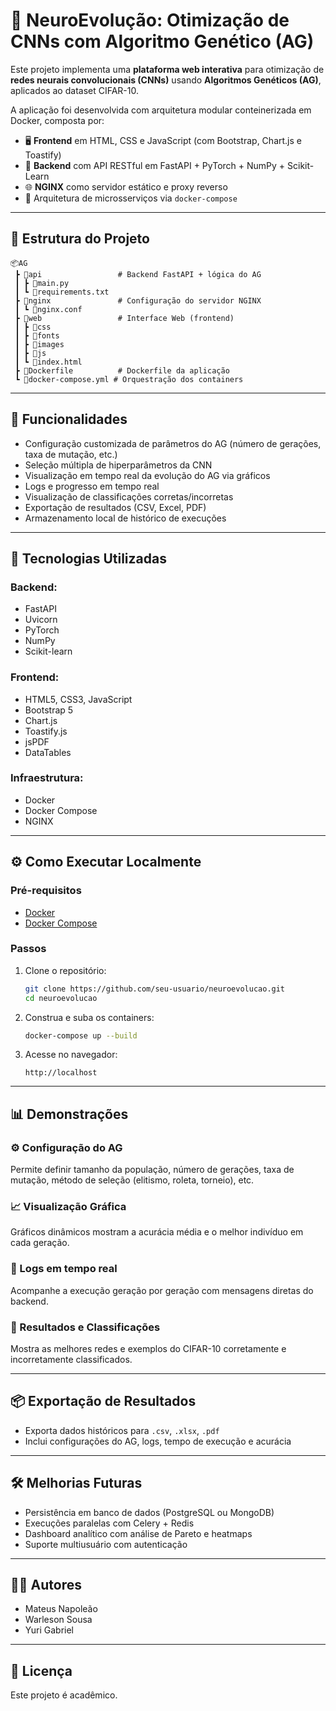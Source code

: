 
# 🧠 NeuroEvolução: Otimização de CNNs com Algoritmo Genético (AG)

Este projeto implementa uma **plataforma web interativa** para otimização de **redes neurais convolucionais (CNNs)** usando **Algoritmos Genéticos (AG)**, aplicados ao dataset CIFAR-10.

A aplicação foi desenvolvida com arquitetura modular conteinerizada em Docker, composta por:

- 🖥️ **Frontend** em HTML, CSS e JavaScript (com Bootstrap, Chart.js e Toastify)
- 🔧 **Backend** com API RESTful em FastAPI + PyTorch + NumPy + Scikit-Learn
- 🌐 **NGINX** como servidor estático e proxy reverso
- 🐳 Arquitetura de microsserviços via `docker-compose`

---

## 📁 Estrutura do Projeto

```
📦AG
 ┣ 📂api                 # Backend FastAPI + lógica do AG
 ┃ ┣ 📜main.py
 ┃ ┗ 📜requirements.txt
 ┣ 📂nginx               # Configuração do servidor NGINX
 ┃ ┗ 📜nginx.conf
 ┣ 📂web                 # Interface Web (frontend)
 ┃ ┣ 📂css
 ┃ ┣ 📂fonts
 ┃ ┣ 📂images
 ┃ ┣ 📂js
 ┃ ┗ 📜index.html
 ┣ 📜Dockerfile          # Dockerfile da aplicação
 ┗ 📜docker-compose.yml # Orquestração dos containers
```

---

## 🚀 Funcionalidades

- Configuração customizada de parâmetros do AG (número de gerações, taxa de mutação, etc.)
- Seleção múltipla de hiperparâmetros da CNN
- Visualização em tempo real da evolução do AG via gráficos
- Logs e progresso em tempo real
- Visualização de classificações corretas/incorretas
- Exportação de resultados (CSV, Excel, PDF)
- Armazenamento local de histórico de execuções

---

## 🧪 Tecnologias Utilizadas

### Backend:
- FastAPI
- Uvicorn
- PyTorch
- NumPy
- Scikit-learn

### Frontend:
- HTML5, CSS3, JavaScript
- Bootstrap 5
- Chart.js
- Toastify.js
- jsPDF
- DataTables

### Infraestrutura:
- Docker
- Docker Compose
- NGINX

---

## ⚙️ Como Executar Localmente

### Pré-requisitos

- [Docker](https://www.docker.com/)
- [Docker Compose](https://docs.docker.com/compose/)

### Passos

1. Clone o repositório:
   ```bash
   git clone https://github.com/seu-usuario/neuroevolucao.git
   cd neuroevolucao
   ```

2. Construa e suba os containers:
   ```bash
   docker-compose up --build
   ```

3. Acesse no navegador:
   ```
   http://localhost
   ```

---

## 📊 Demonstrações

### ⚙️ Configuração do AG
Permite definir tamanho da população, número de gerações, taxa de mutação, método de seleção (elitismo, roleta, torneio), etc.

### 📈 Visualização Gráfica
Gráficos dinâmicos mostram a acurácia média e o melhor indivíduo em cada geração.

### 🔁 Logs em tempo real
Acompanhe a execução geração por geração com mensagens diretas do backend.

### 🧠 Resultados e Classificações
Mostra as melhores redes e exemplos do CIFAR-10 corretamente e incorretamente classificados.

---

## 📦 Exportação de Resultados

- Exporta dados históricos para `.csv`, `.xlsx`, `.pdf`
- Inclui configurações do AG, logs, tempo de execução e acurácia

---

## 🛠️ Melhorias Futuras

- Persistência em banco de dados (PostgreSQL ou MongoDB)
- Execuções paralelas com Celery + Redis
- Dashboard analítico com análise de Pareto e heatmaps
- Suporte multiusuário com autenticação

---

## 👨‍💻 Autores

- Mateus Napoleão
- Warleson Sousa
- Yuri Gabriel

---

## 📜 Licença

Este projeto é acadêmico.
